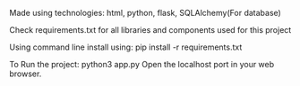 Made using technologies: html, python, flask, SQLAlchemy(For database)

Check requirements.txt for all libraries and components used for this project

Using command line install using: pip install -r requirements.txt

To Run the project: python3 app.py
Open the localhost port in your web browser.